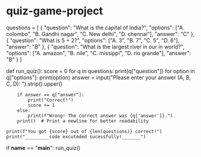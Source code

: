 # quiz-game-project
questions = [
    {
        "question": "What is the capital of India?",
        "options": ["A. colombo", "B. Gandhi nagar", "C. New delhi", "D. chennai"],
        "answer": "C"
    },
    {
        "question": "What is 5 + 2?",
        "options": ["A. 3", "B. 7", "C. 5", "D. 6"],
        "answer": "B"
    },
    {
        "question": "What is the largest river in our in world?",
        "options": ["A. amazon", "B. nile", "C. missippi", "D. rio grande"],
        "answer": "B"
    }
]

def run_quiz():
    score = 0
    for q in questions:
        print(q["question"])
        for option in q["options"]:
            print(option)
        answer = input("Please enter your answer (A, B, C, D): ").strip().upper()
        
        if answer == q["answer"]:
            print("Correct!")
            score += 1
        else:
            print(f"Wrong! The correct answer was {q['answer']}.")
        print()  # Print a newline for better readability
    
    print(f"You got {score} out of {len(questions)} correct!")
    print("_________code excuteded sucessfully!_______")

if __name__ == "__main__":
    run_quiz()
